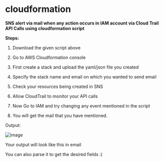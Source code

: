 # cloudformation

**SNS alert via mail when any action occurs in IAM account via Cloud Trail API Calls using cloudformation script**

**Steps:**

1. Download the given script above

2. Go to AWS Cloudformation console

3. First create a stack and upload the yaml/json file you created

4. Specify the stack name and email on which you wanted to send email

5. Check your resources being created in SNS

6. Allow CloudTrail to monitor your API calls

7. Now Go to IAM and try changing any event mentioned in the script

8. You will get the mail that you have mentioned.

Output:

![image](https://user-images.githubusercontent.com/54815529/126998982-8546c19f-1e2c-4afa-b9fb-4ff7793c8b8b.png)



Your output will look like this in email

You can also parse it to get the desired fields :)
